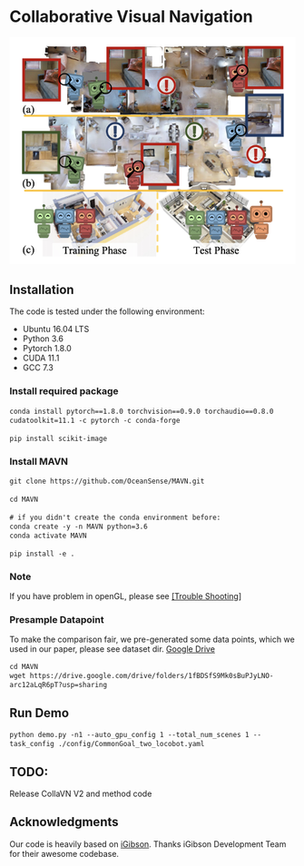 #  Collaborative Visual Navigation
![CollaVN](CollaVN.png)


## Installation

The code is tested under the following environment:

- Ubuntu 16.04 LTS
- Python 3.6
- Pytorch 1.8.0
- CUDA 11.1
- GCC 7.3

### Install required package
```shell
conda install pytorch==1.8.0 torchvision==0.9.0 torchaudio==0.8.0 cudatoolkit=11.1 -c pytorch -c conda-forge

pip install scikit-image
```
### Install MAVN

```shell
git clone https://github.com/OceanSense/MAVN.git

cd MAVN

# if you didn't create the conda environment before:
conda create -y -n MAVN python=3.6
conda activate MAVN

pip install -e . 
```
### Note
If you have problem in openGL, please see [[Trouble Shooting]](http://svl.stanford.edu/igibson/docs/issues.html)

### Presample Datapoint
To make the comparison fair, we pre-generated some data points, which we used in our paper, please see dataset dir.
[Google Drive](https://drive.google.com/drive/folders/1xYzl5zBYOfTE2ouSIKgp6ZgrQ7lZEe7X?usp=sharing)

```shell
cd MAVN
wget https://drive.google.com/drive/folders/1fBDSfS9Mk0sBuPJyLNO-arc12aLqR6pT?usp=sharing
```

## Run Demo
```shell
python demo.py -n1 --auto_gpu_config 1 --total_num_scenes 1 --task_config ./config/CommonGoal_two_locobot.yaml
```

## TODO:
Release CollaVN V2 and method code

## Acknowledgments

Our code is heavily based on [iGibson](https://github.com/StanfordVL/iGibson). Thanks iGibson Development Team for their awesome codebase.

